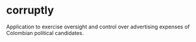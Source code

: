 corruptly
=========

Application to exercise oversight and control over advertising expenses of Colombian political candidates.